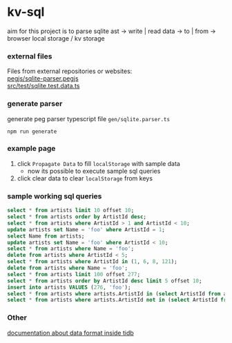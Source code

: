 # kv-sql

aim for this project is to parse sqlite ast -> write | read data -> to | from -> browser local storage / kv storage

### external files

Files from external repositories or websites:  
[pegjs/sqlite-parser.pegjs](https://github.com/codeschool/sqlite-parser)  
[src/test/sqlite.test.data.ts](https://www.sqlitetutorial.net/sqlite-sample-database/)

### generate parser

generate peg parser typescript file `gen/sqlite.parser.ts`
```shell
npm run generate
```

### example page
1. click `Propagate Data` to fill `localStorage` with sample data
   - now its possible to execute sample sql queries
2. click clear data to clear `localStorage` from keys

### sample working sql queries
```sql
select * from artists limit 10 offset 10;
select * from artists order by ArtistId desc;
select * from artists where ArtistId > 1 and ArtistId < 10;
update artists set Name = 'foo' where ArtistId = 1;
select Name from artists;
update artists set Name = 'foo' where ArtistId < 10;
select * from artists where Name = 'foo';
delete from artists where ArtistId < 5;
select * from artists where ArtistId in (1, 6, 8, 121);
delete from artists where Name = 'foo';
select * from artists limit 100 offset 277;
select * from artists order by ArtistId desc limit 5 offset 10;
insert into artists VALUES (276, 'foo');
select * from artists where artists.ArtistId in (select ArtistId from albums)
select * from artists where artists.ArtistId not in (select ArtistId from albums)
```

### Other

[documentation about data format inside tidb](https://www.pingcap.com/blog/tidb-internal-computing/)